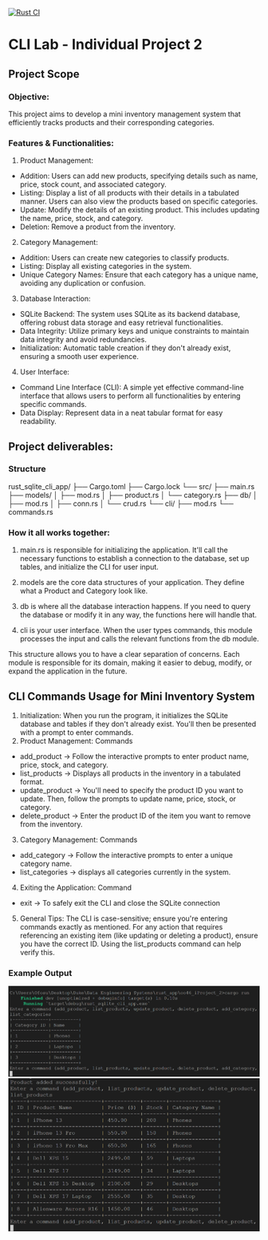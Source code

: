 [![Rust CI](https://github.com/nogibjj/oo46_iProject_2/actions/workflows/rust.yml/badge.svg)][def]

# CLI Lab - Individual Project 2

## Project Scope

### Objective:
This project aims to develop a mini inventory management system that efficiently tracks products and their corresponding categories.

### Features & Functionalities:

1. Product Management:

* Addition: Users can add new products, specifying details such as name, price, stock count, and associated category.
* Listing: Display a list of all products with their details in a tabulated manner. Users can also view the products based on specific categories.
* Update: Modify the details of an existing product. This includes updating the name, price, stock, and category.
* Deletion: Remove a product from the inventory.

2. Category Management:

* Addition: Users can create new categories to classify products.
* Listing: Display all existing categories in the system.
* Unique Category Names: Ensure that each category has a unique name, avoiding any duplication or confusion.

3. Database Interaction:

* SQLite Backend: The system uses SQLite as its backend database, offering robust data storage and easy retrieval functionalities.
* Data Integrity: Utilize primary keys and unique constraints to maintain data integrity and avoid redundancies.
* Initialization: Automatic table creation if they don't already exist, ensuring a smooth user experience.

4. User Interface:

* Command Line Interface (CLI): A simple yet effective command-line interface that allows users to perform all functionalities by entering specific commands.
* Data Display: Represent data in a neat tabular format for easy readability.

## Project deliverables:

### Structure
rust_sqlite_cli_app/
├── Cargo.toml
├── Cargo.lock 
└── src/
    ├── main.rs
    ├── models/
    │   ├── mod.rs
    │   ├── product.rs
    │   └── category.rs
    ├── db/
    │   ├── mod.rs
    │   ├── conn.rs
    │   └── crud.rs
    └── cli/
        ├── mod.rs
        └── commands.rs

### How it all works together:
1. main.rs is responsible for initializing the application. It'll call the necessary functions to establish a connection to the database, set up tables, and initialize the CLI for user input.

2. models are the core data structures of your application. They define what a Product and Category look like.

3. db is where all the database interaction happens. If you need to query the database or modify it in any way, the functions here will handle that.

4. cli is your user interface. When the user types commands, this module processes the input and calls the relevant functions from the db module.

This structure allows you to have a clear separation of concerns. Each module is responsible for its domain, making it easier to debug, modify, or expand the application in the future.

## CLI Commands Usage for Mini Inventory System
1. Initialization: When you run the program, it initializes the SQLite database and tables if they don't already exist. You'll then be presented with a prompt to enter commands.
2. Product Management: Commands
* add_product -> Follow the interactive prompts to enter product name, price, stock, and category.
* list_products -> Displays all products in the inventory in a tabulated format.
* update_product -> You'll need to specify the product ID you want to update. Then, follow the prompts to update name, price, stock, or category.
* delete_product -> Enter the product ID of the item you want to remove from the inventory.
3. Category Management: Commands
* add_category -> Follow the interactive prompts to enter a unique category name.
* list_categories -> displays all categories currently in the system.
4. Exiting the Application: Command
* exit -> To safely exit the CLI and close the SQLite connection
5. General Tips:
The CLI is case-sensitive; ensure you're entering commands exactly as mentioned.
For any action that requires referencing an existing item (like updating or deleting a product), ensure you have the correct ID. Using the list_products command can help verify this.

### Example Output
![Output1](output1.png)
![Output](output.png)


[def]: https://github.com/nogibjj/oo46_iProject_2/actions/workflows/rust.yml
